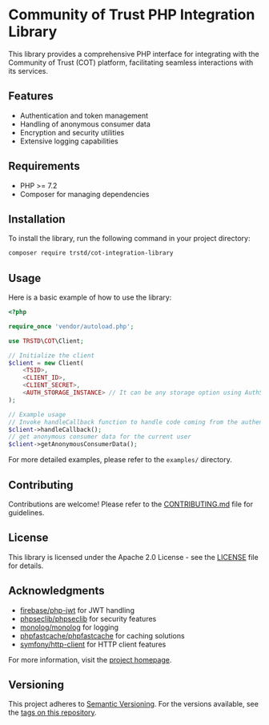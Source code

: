 # Community of Trust PHP Integration Library

This library provides a comprehensive PHP interface for integrating with the Community of Trust (COT) platform, facilitating seamless interactions with its services.

## Features

- Authentication and token management
- Handling of anonymous consumer data
- Encryption and security utilities
- Extensive logging capabilities

## Requirements

- PHP >= 7.2
- Composer for managing dependencies

## Installation

To install the library, run the following command in your project directory:

```sh
composer require trstd/cot-integration-library
```

## Usage

Here is a basic example of how to use the library:

```php
<?php

require_once 'vendor/autoload.php';

use TRSTD\COT\Client;

// Initialize the client
$client = new Client(
    <TSID>,
    <CLIENT_ID>,
    <CLIENT_SECRET>,
    <AUTH_STORAGE_INSTANCE> // It can be any storage option using AuthStorageInterface
);

// Example usage
// Invoke handleCallback function to handle code coming from the authentication server
$client->handleCallback();
// get anonymous consumer data for the current user
$client->getAnonymousConsumerData();
```

For more detailed examples, please refer to the `examples/` directory.

## Contributing

Contributions are welcome! Please refer to the [CONTRIBUTING.md](CONTRIBUTING.md) file for guidelines.

## License

This library is licensed under the Apache 2.0 License - see the [LICENSE](LICENSE) file for details.

## Acknowledgments

- [firebase/php-jwt](https://github.com/firebase/php-jwt) for JWT handling
- [phpseclib/phpseclib](https://github.com/phpseclib/phpseclib) for security features
- [monolog/monolog](https://github.com/Seldaek/monolog) for logging
- [phpfastcache/phpfastcache](https://github.com/PHPSocialNetwork/phpfastcache) for caching solutions
- [symfony/http-client](https://github.com/symfony/http-client) for HTTP client features

For more information, visit the [project homepage](https://github.com/trustedshops-public/cot-php-integration-library).

## Versioning

This project adheres to [Semantic Versioning](https://semver.org/). For the versions available, see the [tags on this repository](
    https://github.com/trustedshops-public/cot-php-integration-library/tags
).

